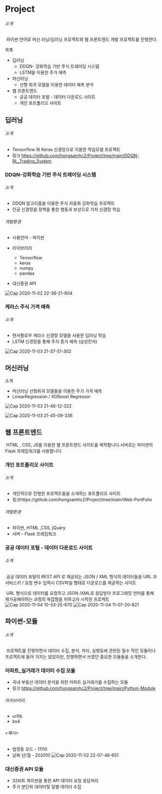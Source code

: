 # 				Project

###### 소개

​	파이썬 언어로 머신 러닝/딥러닝 프로젝트와 웹 프론트엔드 개발 프로젝트를 진행한다.



목록

- 딥러닝
  - DDQN- 강화학습 기반 주식 트레이딩 시스템
  - LSTM을 이용한 주가 예측
- 머신러닝
  - 선형 회귀 모델을 이용한 데이터 예측 분석
- 웹 프론트엔드
  - 공공 데이터 포털 - 데이터 다운로드 사이트
  - 개인 포트폴리오 사이트

## 딥러닝

###### 소개

- Tensorflow 와 Keras 신경망으로 이용한 학습모델 프로젝트
- 링크 https://github.com/hongsamhc2/Project/tree/main/DDQN-RL_Trading_System

### DDQN-강화학습 기반 주식 트레이딩 시스템

###### 소개

- DDQN 알고리즘을 이용한 주식 자동화 강화학습 프로젝트
- 인공 신경망을 정책을 통한 행동과 보상으로 가치 신경망 학습

###### 개발환경

- 사용언어 - 파이썬

- 라이브러리
  - Tensorflow
  - keras
  - numpy
  - pandas
- 대신증권 API

![Cap 2020-11-02 22-36-21-604](https://user-images.githubusercontent.com/69662531/97874020-c0466380-1d5b-11eb-97b9-3442f8690d3c.png)

### 케라스 주식 가격 예측

###### 소개

- 텐서플로우 케라스 신경망 모델을 사용한 딥러닝 학습
- LSTM 신경망을 통해 주식 종가 예측 (삼성전자)

![Cap 2020-11-03 21-37-51-302](https://user-images.githubusercontent.com/69662531/97985063-0ca4a880-1e1b-11eb-99a4-6ddac4eb800e.png)

## 머신러닝

소개

- 머신러닝 선형회귀 모델들을 이용한 주가 가격 예측
- LinearRegression / XGBoost Regressor 


![Cap 2020-11-03 21-46-12-322](https://user-images.githubusercontent.com/69662531/97985866-33afaa00-1e1c-11eb-834e-00b367471a4e.png)

![Cap 2020-11-03 21-45-09-336](https://user-images.githubusercontent.com/69662531/97985775-111d9100-1e1c-11eb-904c-19d2c4201ab4.png)




## 웹 프론트엔드

​	HTML , CSS, JS를 이용한 웹 프론트엔드 사이트를 제작합니다.서버로는 파이썬의 Flask 프레임워크를 사용합니다.



### 개인 포트폴리오 사이트

###### 소개

- 개인적으로 진행한 프로젝트들을 소개하는 포트폴리오 사이트
- 링크https://github.com/hongsamhc2/Project/tree/main/Web-PortFolio



###### 개발환경

- 파이썬, HTML ,CSS, jQuary
- 서버 - Flask 프레임워크




### 공공 데이터 포털 - 데이터 다운로드 사이트

###### 소개

​	공공 데이터 포털의 REST API 로 제공되는 JSON / XML 형식의 데이터들을 URL 과 서비스키 / 요청 변수 입력시 CSV파일 형태로 다운로드를 제공하는 사이트

​	URL 형식으로 데이터를 요청하고 JSON /XML로 응답받아 프로그래밍 언어를 통해 재가공해야하는 과정의 복잡함을 피하고자 시작한 프로젝트
![Cap 2020-11-04 10-53-25-670](https://user-images.githubusercontent.com/69662531/98061072-701bee00-1e8e-11eb-9a8d-8670a2f2b350.png)
![Cap 2020-11-04 11-07-20-821](https://user-images.githubusercontent.com/69662531/98061077-70b48480-1e8e-11eb-93c7-1964177cafe3.png)



## 파이썬-모듈

###### 소개

​	프로젝트를 진행하면서 데이터 수집, 분석, 처리, 실행등에 관련된 필수 적인 모듈이나 프로젝트에 들어 가지는 않았지만, 진행하면서 쓰였던 중요한 모듈들을 소개한다.



### 아파트_실거래가 데이터 수집 모듈

- 국내 부동산 데이터 분석을 위한 아파트 실거래가를 수집하는 모듈
- 링크 https://github.com/hongsamhc2/Project/tree/main/Python-Module



###### 라이브러리

- urllib
- bs4

###### <예시>

- 법정동 코드 - 11110
- 날짜 년/월 - 202010
![Cap 2020-11-02 22-07-48-651](https://user-images.githubusercontent.com/69662531/97870975-1f55a980-1d57-11eb-8c7d-01142de82e2b.png)

### 대신증권 API 모듈

- 32비트 파이썬을 통한 API 데이터 요청 응답처리
- 주가 분단위 데이터및 일별 데이터 수집
